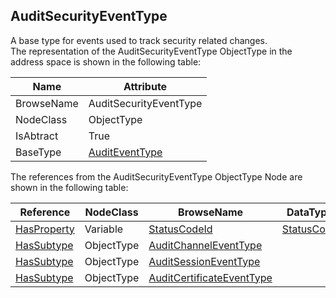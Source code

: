 <!-- objecttype -->
## AuditSecurityEventType
A base type for events used to track security related changes.  
The representation of the AuditSecurityEventType ObjectType in the address space is shown in the following table:  

|Name|Attribute|
|---|---|
|BrowseName|AuditSecurityEventType|
|NodeClass|ObjectType|
|IsAbtract|True|
|BaseType|[AuditEventType](../../../Part5/ObjectTypes/AuditEventType/readme.md)|

The references from the AuditSecurityEventType ObjectType Node are shown in the following table:  

|Reference|NodeClass|BrowseName|DataType|TypeDefinition|ModellingRule|
|---|---|---|---|---|---|
|[HasProperty](../../../Part3/ReferenceTypes/HasProperty/readme.md)|Variable|[StatusCodeId](#StatusCodeId)|[StatusCode](../../../Part4/DataTypes/StatusCode/readme.md)|[PropertyType](../../Part5/VariableTypes/PropertyType/readme.md)|[Optional](../../Objects/Optional/readme.md)|
|[HasSubtype](../../../Part3/ReferenceTypes/HasSubtype/readme.md)|ObjectType|[AuditChannelEventType](#AuditChannelEventType)||||
|[HasSubtype](../../../Part3/ReferenceTypes/HasSubtype/readme.md)|ObjectType|[AuditSessionEventType](#AuditSessionEventType)||||
|[HasSubtype](../../../Part3/ReferenceTypes/HasSubtype/readme.md)|ObjectType|[AuditCertificateEventType](#AuditCertificateEventType)||||


